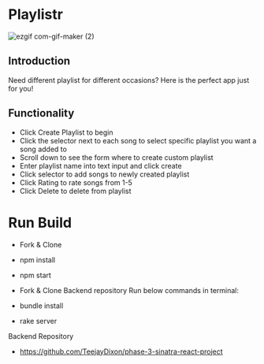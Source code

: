 # Playlistr

![ezgif com-gif-maker (2)](https://user-images.githubusercontent.com/103458131/204693335-d73de0ed-1a1d-43c3-a44a-99c9b4495e7f.gif)

## Introduction 
Need different playlist for different occasions? Here is the perfect app just for you!


## Functionality

- Click Create Playlist to begin
- Click the selector next to each song to select specific playlist you want a song added to
- Scroll down to see the form where to create custom playlist 
- Enter playlist name into text input and click create 
- Click selector to add songs to newly created playlist
- Click Rating to rate songs from 1-5
- Click Delete to delete from playlist

# Run Build 
- Fork & Clone
- npm install 
- npm start 

- Fork & Clone Backend repository
Run below commands in terminal:
- bundle install 
- rake server 

Backend Repository 
- https://github.com/TeejayDixon/phase-3-sinatra-react-project
